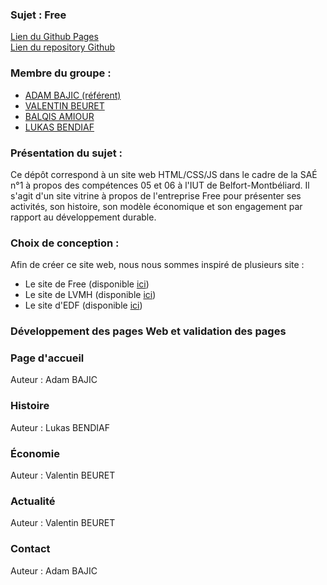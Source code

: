 ### Sujet : Free                   
[Lien du Github Pages](https://val-b04.github.io/Site_Free/)     
[Lien du repository Github](https://github.com/VAL-b04/Site_Free)  

### Membre du groupe :
- [ADAM BAJIC (référent)](mailto:adam.bajic@edu.univ-fcomte.fr?subject=SAE_1_05_06)
- [VALENTIN BEURET](mailto:valentin.beuret@edu.univ-fcomte.fr?subject=SAE_1_05_06)
- [BALQIS AMIOUR](mailto:balqis.amiour@edu.univ-fcomte.fr?subject=SAE_1_05_06)
- [LUKAS BENDIAF](mailto:lukas.bendiaf@edu.umlp.fr?subject=SAE_1_05_06)

### Présentation du sujet :  
Ce dépôt correspond à un site web HTML/CSS/JS dans le cadre de la SAÉ n°1 à propos des compétences 05 et 06 à l'IUT de Belfort-Montbéliard.
Il s'agit d'un site vitrine à propos de l'entreprise Free pour présenter ses activités, son histoire, son modèle économique et son engagement par rapport au développement durable.

### Choix de conception :  
Afin de créer ce site web, nous nous sommes inspiré de plusieurs site :
- Le site de Free (disponible [ici](https://www.free.fr/freebox/))
- Le site de LVMH (disponible [ici](https://www.lvmh.com/fr/))
- Le site d'EDF (disponible [ici](https://www.edfinvest.fr/))

### Développement des pages Web et validation des pages

### Page d'accueil 

Auteur : Adam BAJIC

### Histoire

Auteur : Lukas BENDIAF

### Économie

Auteur : Valentin BEURET

### Actualité

Auteur : Valentin BEURET

### Contact

Auteur : Adam BAJIC



